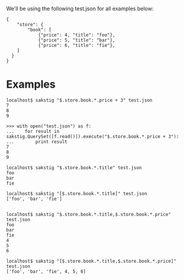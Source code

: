 We'll be using the following test.json for all examples below:

    {
	    "store": {
		    "book": [
			    {"price": 4, "title": "foo"},
			    {"price": 5, "title": "bar"},
			    {"price": 6, "title": "fie"},
        ]
      }
    }

# Examples

    localhost$ sakstig "$.store.book.*.price + 3" test.json
    7
    8
    9

    >>> with open("test.json") as f:
    ...    for result in sakstig.QuerySet([f.read()]).execute("$.store.book.*.price + 3"):
    ...        print result
    7
    8
    9

    localhost$ sakstig "$.store.book.*.title" test.json
    foo
    bar
    fie

    localhost$ sakstig "[$.store.book.*.title]" test.json
    ['foo', 'bar', 'fie']
    

    localhost$ sakstig "$.store.book.*.title,$.store.book.*.price" test.json
    foo
    bar
    fie
    4
    5
    6

    localhost$ sakstig "[$.store.book.*.title,$.store.book.*.price]" test.json
    ['foo', 'bar', 'fie', 4, 5, 6]
